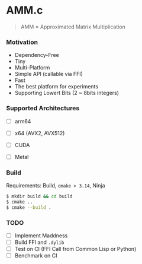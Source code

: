 # AMM.c

> AMM = Approximated Matrix Multiplication

### Motivation

- Dependency-Free
- Tiny
- Multi-Platform
- Simple API (callable via FFI)
- Fast
- The best platform for experiments
- Supporting Lowert Bits (2 ~ 8bits integers)

### Supported Architectures

- [ ] arm64
- [ ] x64 (AVX2, AVX512)
- [ ] CUDA
- [ ] Metal


### Build

Requirements: Build, `cmake > 3.14`, Ninja

```sh
$ mkdir build && cd build
$ cmake ..
$ cmake --build .
```

### TODO

- [ ] Implement Maddness
- [ ] Build FFI and `.dylib`
- [ ] Test on CI (FFI Call from Common Lisp or Python)
- [ ] Benchmark on CI
